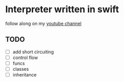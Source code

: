 # Interpreter written in swift

follow along on my [youtube channel](https://www.youtube.com/@4nem_matty) 

## TODO

- [ ] add short circuiting
- [ ] control flow
- [ ] funcs
- [ ] classes
- [ ] inheritance
